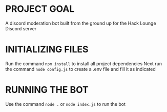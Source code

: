 # PROJECT GOAL
A discord moderation bot built from the ground up for the Hack Lounge Discord server

# INITIALIZING FILES
Run the command `npm install` to install all project dependencies
Next run the command `node config.js` to create a .env file and fill it as indicated

# RUNNING THE BOT
Use the command `node .` or `node index.js` to run the bot